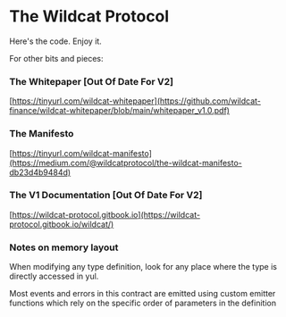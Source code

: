 # The Wildcat Protocol

Here's the code. Enjoy it.

For other bits and pieces:

### The Whitepaper [Out Of Date For V2]

[https://tinyurl.com/wildcat-whitepaper](https://github.com/wildcat-finance/wildcat-whitepaper/blob/main/whitepaper_v1.0.pdf)

### The Manifesto 

[https://tinyurl.com/wildcat-manifesto](https://medium.com/@wildcatprotocol/the-wildcat-manifesto-db23d4b9484d)

### The V1 Documentation [Out Of Date For V2]

[https://wildcat-protocol.gitbook.io](https://wildcat-protocol.gitbook.io/wildcat/)

### Notes on memory layout

When modifying any type definition, look for any place where the type is directly accessed in yul.

Most events and errors in this contract are emitted using custom emitter functions which rely on the specific order of parameters in the definition